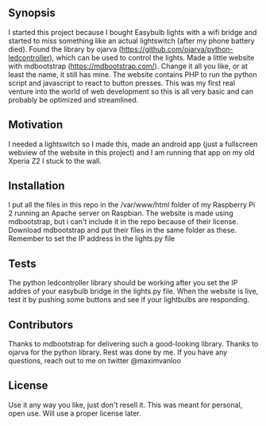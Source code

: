 ## Synopsis

I started this project because I bought Easybulb lights with a wifi bridge and started to miss something like an actual lightswitch (after my phone battery died).
Found the library by ojarva (https://github.com/ojarva/python-ledcontroller), which can be used to control the lights.
Made a little website with mdbootstrap (https://mdbootstrap.com/). Change it all you like, or at least the name, it still has mine.
The website contains PHP to run the python script and javascript to react to button presses. 
This was my first real venture into the world of web development so this is all very basic and can probably be optimized and streamlined. 

## Motivation

I needed a lightswitch so I made this, made an android app (just a fullscreen webview of the website in this project) and I am running that app on my old Xperia Z2 I stuck to the wall.

## Installation

I put all the files in this repo in the /var/www/html folder of my Raspberry Pi 2 running an Apache server on Raspbian.
The website is made using mdbootstrap, but i can't include it in the repo because of their license. Download mdbootstrap and put their files in the same folder as these.
Remember to set the IP address in the lights.py file

## Tests

The python ledcontroller library should be working after you set the IP addres of your easybulb bridge in the lights.py file.
When the website is live, test it by pushing some buttons and see if your lightbulbs are responding.

## Contributors

Thanks to mdbootstrap for delivering such a good-looking library.
Thanks to ojarva for the python library.
Rest was done by me. If you have any questions, reach out to me on twitter @maximvanloo

## License

Use it any way you like, just don't resell it. This was meant for personal, open use. Will use a proper license later.
